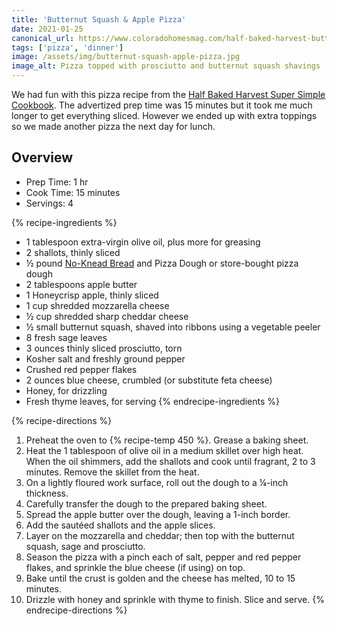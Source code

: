 ```yaml
---
title: 'Butternut Squash & Apple Pizza'
date: 2021-01-25
canonical_url: https://www.coloradohomesmag.com/half-baked-harvest-butternut-squash-apple-pizza/
tags: ['pizza', 'dinner']
image: /assets/img/butternut-squash-apple-pizza.jpg
image_alt: Pizza topped with prosciutto and butternut squash shavings
---
```


We had fun with this pizza recipe from the [Half Baked Harvest Super Simple Cookbook](https://www.halfbakedharvest.com/cookbook/half-baked-harvest-super-simple/). The advertized prep time was 15 minutes but it took me much longer to get everything sliced. However we ended up with extra toppings so we made another pizza the next day for lunch.

## Overview

- Prep Time: 1 hr
- Cook Time: 15 minutes
- Servings: 4

{% recipe-ingredients %}
- 1 tablespoon extra-virgin olive oil, plus more for greasing
- 2 shallots, thinly sliced
- ½ pound [No-Knead Bread](https://www.coloradohomesmag.com/half-baked-harvest-butternut-squash-apple-pizza/) and Pizza Dough or store-bought pizza dough
- 2 tablespoons apple butter
- 1 Honeycrisp apple, thinly sliced
- 1 cup shredded mozzarella cheese
- ½ cup shredded sharp cheddar cheese
- ½ small butternut squash, shaved into ribbons using a vegetable peeler
- 8 fresh sage leaves
- 3 ounces thinly sliced prosciutto, torn
- Kosher salt and freshly ground pepper
- Crushed red pepper flakes
- 2 ounces blue cheese, crumbled (or substitute feta cheese)
- Honey, for drizzling
- Fresh thyme leaves, for serving
{% endrecipe-ingredients %}

{% recipe-directions %}
1.  Preheat the oven to {% recipe-temp 450 %}. Grease a baking sheet.
1.  Heat the 1 tablespoon of olive oil in a medium skillet over high heat. When the oil shimmers, add the shallots and cook until fragrant, 2 to 3 minutes. Remove the skillet from the heat.
1.  On a lightly floured work surface, roll out the dough to a ¼-inch thickness.
1.  Carefully transfer the dough to the prepared baking sheet.
1.  Spread the apple butter over the dough, leaving a 1-inch border.
1.  Add the sautéed shallots and the apple slices.
1.  Layer on the mozzarella and cheddar; then top with the butternut squash, sage and prosciutto.
1.  Season the pizza with a pinch each of salt, pepper and red pepper flakes, and sprinkle the blue cheese (if using) on top.
1.  Bake until the crust is golden and the cheese has melted, 10 to 15 minutes.
1.  Drizzle with honey and sprinkle with thyme to finish. Slice and serve.
{% endrecipe-directions %}
